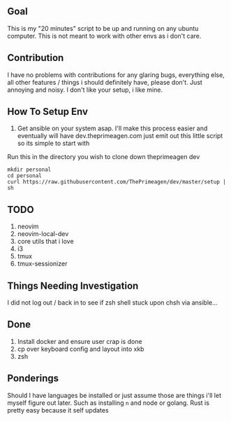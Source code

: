 ## Goal
This is my "20 minutes" script to be up and running on any ubuntu computer.  This is not meant to work with other envs as i don't care.

## Contribution
I have no problems with contributions for any glaring bugs, everything else, all other features / things i should definitely have, please don't.  Just annoying and noisy.  I don't like your setup, i like mine.

## How To Setup Env
1. Get ansible on your system asap.  I'll make this process easier and eventually will have dev.theprimeagen.com just emit out this little script so its simple to start with

Run this in the directory you wish to clone down theprimeagen dev

```
mkdir personal
cd personal
curl https://raw.githubusercontent.com/ThePrimeagen/dev/master/setup | sh
```

## TODO

1. neovim
1. neovim-local-dev
1. core utils that i love
1. i3
1. tmux
1. tmux-sessionizer

## Things Needing Investigation
I did not log out / back in to see if zsh shell stuck upon chsh via ansible...

## Done

1. Install docker and ensure user crap is done 
1. cp over keyboard config and layout into xkb
1. zsh

## Ponderings
Should I have languages be installed or just assume those are things i'll let myself figure out later.  Such as installing `n` and node or golang.  Rust is pretty easy because it self updates 

